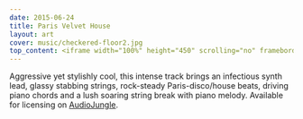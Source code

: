 ```yaml
---
date: 2015-06-24
title: Paris Velvet House
layout: art
cover: music/checkered-floor2.jpg
top_content: <iframe width="100%" height="450" scrolling="no" frameborder="no" src="https://w.soundcloud.com/player/?url=https%3A//api.soundcloud.com/tracks/225990635&amp;auto_play=false&amp;hide_related=false&amp;show_comments=true&amp;show_user=true&amp;show_reposts=false&amp;visual=true"></iframe>
---
```

Aggressive yet stylishly cool, this intense track brings an infectious synth lead, glassy stabbing strings, rock-steady Paris-disco/house beats, driving piano chords and a lush soaring string break with piano melody. Available for licensing on <a href="http://audiojungle.net/item/paris-velvet-house/1358934" target="_blank">AudioJungle</a>.

